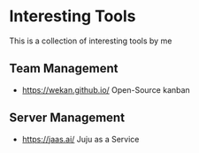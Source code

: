 # Interesting Tools
This is a collection of interesting tools by me

## Team Management
* https://wekan.github.io/ Open-Source kanban

## Server Management
* https://jaas.ai/ Juju as a Service
